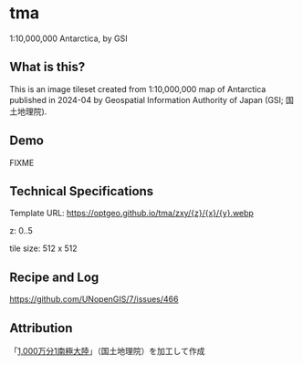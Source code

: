 # tma
1:10,000,000 Antarctica, by GSI

## What is this? 
This is an image tileset created from 1:10,000,000 map of Antarctica published in 2024-04 by Geospatial Information Authority of Japan (GSI; 国土地理院).

## Demo
FIXME

## Technical Specifications
Template URL: https://optgeo.github.io/tma/zxy/{z}/{x}/{y}.webp

z: 0..5

tile size: 512 x 512

## Recipe and Log
https://github.com/UNopenGIS/7/issues/466

## Attribution
「[1,000万分1南極大陸](https://www.gsi.go.jp/antarctic/download_index_03.html)」（国土地理院）を加工して作成
